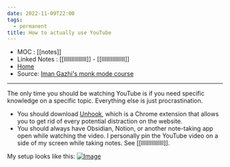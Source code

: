 ```yaml
---
date: 2022-11-09T22:00
tags:
  - permanent
title: How to actually use YouTube
---
```

- MOC : [[notes]]
- Linked Notes : [[lIllIllIIlIlllI]] - [[IlIlIIIIIlIlIII]]
- [Home](https://misudashi.ga/)
- Source: [Iman Gazhi's monk mode course](https://www.youtube.com/watch?v=B6CjoCEhk90)
----------
The only time you should be watching YouTube is if you need specific knowledge on a specific topic. Everything else is just procrastination. 
- You should download [Unhook](https://chrome.google.com/webstore/detail/unhook-remove-youtube-rec/khncfooichmfjbepaaaebmommgaepoid), which is a Chrome extension that allows you to get rid of every potential distraction on the website.
- You should always have Obsidian, Notion, or another note-taking app open while watching the video. I personally pin the YouTube video on a side of my screen while taking notes. See [[lIllIllIIlIlllI]].

My setup looks like this:
[![Image](https://misudashi.ga/static/youtube-setup.png)](https://misudashi.ga/static/youtube-setup.png)